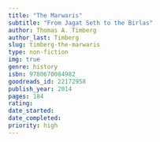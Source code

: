 ```yaml
---
title: "The Marwaris"
subtitle: "From Jagat Seth to the Birlas"
author: Thomas A. Timberg
author_last: Timberg
slug: timberg-the-marwaris
type: non-fiction
img: true
genre: history
isbn: 9780670084982
goodreads_id: 22172958
publish_year: 2014
pages: 184
rating: 
date_started:
date_completed:
priority: high
---
```

